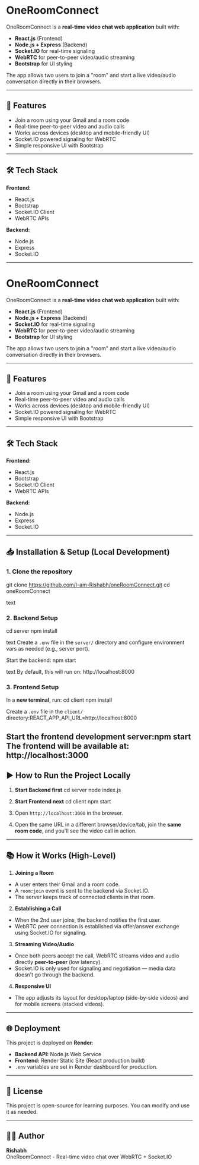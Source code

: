 # OneRoomConnect

OneRoomConnect is a **real-time video chat web application** built with:
- **React.js** (Frontend)
- **Node.js + Express** (Backend)
- **Socket.IO** for real-time signaling
- **WebRTC** for peer-to-peer video/audio streaming
- **Bootstrap** for UI styling

The app allows two users to join a "room" and start a live video/audio conversation directly in their browsers.

---

## 🚀 Features
- Join a room using your Gmail and a room code
- Real-time peer-to-peer video and audio calls
- Works across devices (desktop and mobile-friendly UI)
- Socket.IO powered signaling for WebRTC
- Simple responsive UI with Bootstrap

---

## 🛠️ Tech Stack
**Frontend:**
- React.js
- Bootstrap
- Socket.IO Client
- WebRTC APIs

**Backend:**
- Node.js
- Express
- Socket.IO

---

# OneRoomConnect

OneRoomConnect is a **real-time video chat web application** built with:
- **React.js** (Frontend)
- **Node.js + Express** (Backend)
- **Socket.IO** for real-time signaling
- **WebRTC** for peer-to-peer video/audio streaming
- **Bootstrap** for UI styling

The app allows two users to join a "room" and start a live video/audio conversation directly in their browsers.

---

## 🚀 Features
- Join a room using your Gmail and a room code
- Real-time peer-to-peer video and audio calls
- Works across devices (desktop and mobile-friendly UI)
- Socket.IO powered signaling for WebRTC
- Simple responsive UI with Bootstrap

---

## 🛠️ Tech Stack
**Frontend:**
- React.js
- Bootstrap
- Socket.IO Client
- WebRTC APIs

**Backend:**
- Node.js
- Express
- Socket.IO

---

## 📥 Installation & Setup (Local Development)

### 1. Clone the repository
git clone https://github.com/I-am-Rishabh/oneRoomConnect.git
cd oneRoomConnect

text

### 2. Backend Setup
cd server
npm install

text
Create a `.env` file in the `server/` directory and configure environment vars as needed (e.g., server port).

Start the backend:
npm start

text
By default, this will run on: http://localhost:8000

### 3. Frontend Setup
In a **new terminal**, run:
cd client
npm install

Create a `.env` file in the `client/` directory:REACT_APP_API_URL=http://localhost:8000


Start the frontend development server:npm start
The frontend will be available at: http://localhost:3000
---

## ▶️ How to Run the Project Locally
1. **Start Backend first**
cd server
node index.js
2. **Start Frontend next**
cd client
npm start

3. Open `http://localhost:3000` in the browser.

4. Open the same URL in a different browser/device/tab, join the **same room code**, and you'll see the video call in action.

---

## 📚 How it Works (High-Level)
1. **Joining a Room**
- A user enters their Gmail and a room code.
- A `room:join` event is sent to the backend via Socket.IO.
- The server keeps track of connected clients in that room.

2. **Establishing a Call**
- When the 2nd user joins, the backend notifies the first user.
- WebRTC peer connection is established via offer/answer exchange using Socket.IO for signaling.

3. **Streaming Video/Audio**
- Once both peers accept the call, WebRTC streams video and audio directly **peer-to-peer** (low latency).
- Socket.IO is only used for signaling and negotiation — media data doesn’t go through the backend.

4. **Responsive UI**
- The app adjusts its layout for desktop/laptop (side-by-side videos) and for mobile screens (stacked videos).

---

## 🌐 Deployment
This project is deployed on **Render**:
- **Backend API:** Node.js Web Service
- **Frontend:** Render Static Site (React production build)
- `.env` variables are set in Render dashboard for production.

---

## 📄 License
This project is open-source for learning purposes. You can modify and use it as needed.

---

## 👨‍💻 Author
**Rishabh**  
OneRoomConnect - Real-time video chat over WebRTC + Socket.IO
